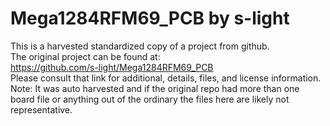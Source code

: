 
# Mega1284RFM69_PCB by s-light  
This is a harvested standardized copy of a project from github.  
The original project can be found at:  
https://github.com/s-light/Mega1284RFM69_PCB  
Please consult that link for additional, details, files, and license information.  
Note: It was auto harvested and if the original repo had more than one board file or anything out of the ordinary the files here are likely not representative.  
    